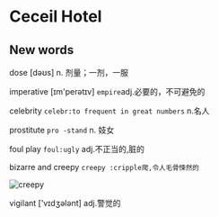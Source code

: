 # Ceceil Hotel

## New words
dose  [dəʊs] n. 剂量；一剂，一服 

imperative  [ɪm'perətɪv] `empire`adj.必要的，不可避免的

celebrity `celebr:to frequent in great numbers` n.名人

prostitute `pro -stand` n. 妓女

foul play `foul:ugly` adj.不正当的,脏的		

bizarre and creepy 	`creepy :cripple爬,令人毛骨悚然的`

![creepy](https://img-blog.csdnimg.cn/20210225195010910.png)

vigilant ['vɪdʒələnt] adj.警觉的
